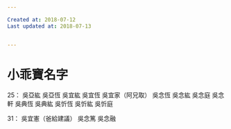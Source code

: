 ```yaml
---

Created at: 2018-07-12
Last updated at: 2018-07-13


---
```


# 小乖寶名字


25：
吳亞紘
吳亞恆
吳宜紘
吳宜恆
吳宜家（阿兄取）
吳念恆
吳念紘
吳念庭
吳念軒
吳典恆
吳典紘
吳忻恆
吳忻紘
吳忻庭

31：
吳宜憲（爸給建議）
吳念篤
吳念融

